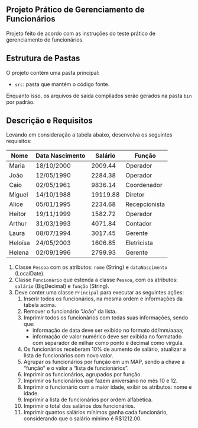 ## Projeto Prático de Gerenciamento de Funcionários

Projeto feito de acordo com as instruções do teste prático de gerenciamento de funcionários.

## Estrutura de Pastas

O projeto contém uma pasta principal:

- `src`: pasta que mantém o código fonte.

Enquanto isso, os arquivos de saída compilados serão gerados na pasta `bin` por padrão.

## Descrição e Requisitos

Levando em consideração a tabela abaixo, desenvolva os seguintes requisitos:

| Nome    | Data Nascimento | Salário    | Função         |
|--------|----------------|------------|----------------|
| Maria  | 18/10/2000     | 2009.44    | Operador       |
| João   | 12/05/1990     | 2284.38    | Operador       |
| Caio   | 02/05/1961     | 9836.14    | Coordenador    |
| Miguel | 14/10/1988     | 19119.88   | Diretor        |
| Alice  | 05/01/1995     | 2234.68    | Recepcionista  |
| Heitor | 19/11/1999     | 1582.72    | Operador       |
| Arthur | 31/03/1993     | 4071.84    | Contador       |
| Laura  | 08/07/1994     | 3017.45    | Gerente        |
| Heloísa| 24/05/2003     | 1606.85    | Eletricista    |
| Helena | 02/09/1996     | 2799.93    | Gerente        |

1. Classe `Pessoa` com os atributos: `nome` (String) e `dataNascimento` (LocalDate).
2. Classe `Funcionário` que estenda a classe `Pessoa`, com os atributos: `salário` (BigDecimal) e `função` (String).
3. Deve conter uma classe `Principal` para executar as seguintes ações:
   1. Inserir todos os funcionários, na mesma ordem e informações da tabela acima.
   2. Remover o funcionário “João” da lista.
   3. Imprimir todos os funcionários com todas suas informações, sendo que:
      - informação de data deve ser exibido no formato dd/mm/aaaa;
      - informação de valor numérico deve ser exibida no formatado com separador de milhar como ponto e decimal como vírgula.
   4. Os funcionários receberam 10% de aumento de salário, atualizar a lista de funcionários com novo valor.
   5. Agrupar os funcionários por função em um MAP, sendo a chave a “função” e o valor a “lista de funcionários”.
   6. Imprimir os funcionários, agrupados por função.
   8. Imprimir os funcionários que fazem aniversário no mês 10 e 12.
   9. Imprimir o funcionário com a maior idade, exibir os atributos: nome e idade.
   10. Imprimir a lista de funcionários por ordem alfabética.
   11. Imprimir o total dos salários dos funcionários.
   12. Imprimir quantos salários mínimos ganha cada funcionário, considerando que o salário mínimo é R$1212.00.